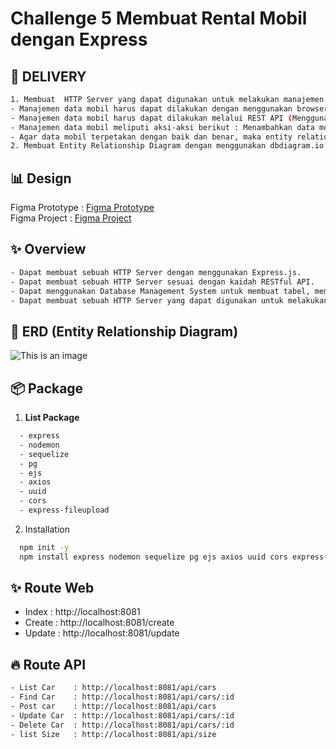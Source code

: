 # Challenge 5 Membuat Rental Mobil dengan Express

## 🚚 DELIVERY

```sh
1. Membuat  HTTP Server yang dapat digunakan untuk melakukan manajemen data mobil
- Manajemen data mobil harus dapat dilakukan dengan menggunakan browser, sesuai dengan desain yang tertera
- Manajemen data mobil harus dapat dilakukan melalui REST API (Menggunakan Postman)
- Manajemen data mobil meliputi aksi-aksi berikut : Menambahkan data mobil, Memodifikasi data mobil yang sudah ada, Menghapus data mobil yang sudah ada, Melihat daftar - mobil yang tersedia di dalam database
- Agar data mobil terpetakan dengan baik dan benar, maka entity relationship diagram harus tertera di dalam source code dari HTTP Server tersebut.
2. Membuat Entity Relationship Diagram dengan menggunakan dbdiagram.io
```

## 📊 Design

Figma Prototype : [Figma Prototype](https://www.figma.com/proto/H6xTtBW9Kzlf09nYnitvbH/BCR---Car-Management-Dashboard?node-id=18344%3A7128&scaling=scale-down-width&page-id=18343%3A5831&starting-point-node-id=18344%3A7128&hide-ui=1)<br>
Figma Project : [Figma Project](https://www.figma.com/file/H6xTtBW9Kzlf09nYnitvbH/BCR---Car-Management-Dashboard?node-id=18344%3A7128)

## ✨ Overview

```sh
- Dapat membuat sebuah HTTP Server dengan menggunakan Express.js.
- Dapat membuat sebuah HTTP Server sesuai dengan kaidah RESTful API.
- Dapat menggunakan Database Management System untuk membuat tabel, memodifikasi tabel, dan melakukan operasi CRUD.
- Dapat membuat sebuah HTTP Server yang dapat digunakan untuk melakukan operasi CRUD ke dalam Database melalui HTTP Request.
```

## 🔎 ERD (Entity Relationship Diagram)

![This is an image](https://res.cloudinary.com/dhuvbrmgg/image/upload/v1650769770/Binar%20Library/erd-rental-cars_niq7e5.png)

## 📦 Package

1. **List Package**

```sh
  - express
  - nodemon
  - sequelize
  - pg
  - ejs
  - axios
  - uuid
  - cors
  - express-fileupload
```

2. Installation

```sh
  npm init -y
  npm install express nodemon sequelize pg ejs axios uuid cors express-fileupload
```

## ✨ Route Web

- Index : http://localhost:8081
- Create : http://localhost:8081/create
- Update : http://localhost:8081/update

## 🔥 Route API

```sh
- List Car    : http://localhost:8081/api/cars
- Find Car    : http://localhost:8081/api/cars/:id
- Post car    : http://localhost:8081/api/cars
- Update Car  : http://localhost:8081/api/cars/:id
- Delete Car  : http://localhost:8081/api/cars/:id
- list Size   : http://localhost:8081/api/size
```
